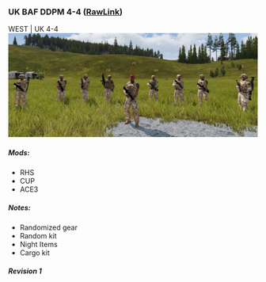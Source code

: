 ### UK BAF DDPM 4-4  ([RawLink](https://raw.githubusercontent.com/rempopo/Gear_Kits_Collection/master/West/UK%20BAF%20DPM%204-4/Kits%20BAF%20DPM%204-4.sqf))
WEST | UK 4-4 
<br />
<img src="https://raw.githubusercontent.com/rempopo/Gear_Kits_Collection/master/West/UK%20BAF%20DDPM%204-4/ddpm_overview.jpg" />

##### Mods:
- RHS
- CUP
- ACE3

##### Notes:
- Randomized gear
- Random kit
- Night Items
- Cargo kit

##### Revision 1
